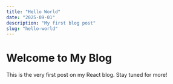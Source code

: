 ```yaml
---
title: "Hello World"
date: "2025-09-01"
description: "My first blog post"
slug: "hello-world"
---
```


# Welcome to My Blog

This is the very first post on my React blog. Stay tuned for more!
